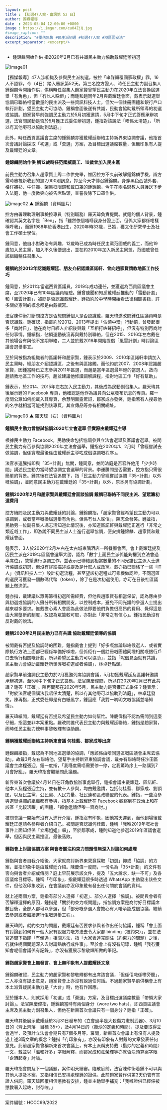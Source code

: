 ```yaml
---
layout: post
title : 【初選47人案・審訊第 52 日】
author: 獨媒報導
date  : 2023-05-04 12:00:00 +0800
image : https://i.imgur.com/cu04ZjQ.jpg
#image_caption: ""
description: "#墨落無悔 #民主派初選 #初選47人案 #港區國安法"
excerpt_separator: <excerpt/>
---
```


- 鍾錦麟開始作供 指2020年2月已有共識民主動力協助戴耀廷辦初選

<excerpt/>

![image01](https://i.imgur.com/sE1WCx7.png)

【獨媒報導】47人涉組織及參與民主派初選，被控「串謀顛覆國家政權」罪，16人不認罪，今（4日）踏入審訊第52天。第三名控方證人、時任民主動力副召集人鍾錦麟今開始作供，供稱時任召集人趙家賢曾望民主動力在2020年立法會換屆選舉「有角色」，但「冇乜人睬佢」；而鍾和趙同年2月與戴耀廷會面，戴表示就選舉協調已聯絡相當數量的民主派及一些資訊科技人士，但欠一個註冊團體和銀行戶口執行計劃，望民主動力可協助，鍾稱會面後遂有共識，民動會協助戴所領導的初選或協調。趙家賢早前強調民主動力於5月初獲邀請，5月中下旬才正式答應承辦初選，法官問民動是否於5月獲正式委任辦初選，鍾指對該說法「唔係太清楚」，「所以冇其他嘢可以協助到法庭。」

此外，時任西貢區議會主席的鍾錦麟亦獲戴耀廷聯絡主持新界東協調會議，他指首次會議討論採取「初選」或「棄選」方案，及目標出選議席數量，但無印象有人提及戴耀廷的文章。

#### 鍾錦麟開始作供 稱12歲時任范國威義工、19歲曾加入民主黨

前民主動力召集人趙家賢上周二作供完畢，惟因控方不久前破解鍾錦麟手機，辯方需時審視新收到的逾2,000則訊息，押至今天才傳召鍾錦麟。身穿黑色西裝外套、格仔襯衫、牛仔褲、架黑框眼鏡和戴口罩的鍾錦麟，今午在兩名懲教人員護送下步入法庭，他一度微笑向被告席點頭，宣誓後除下口罩作供。

![image02](https://i.imgur.com/U3Bjcv0.png)
▲ 鍾錦麟（資料圖片）

控方由署理助理刑事檢控專員（特別職務）羅天瑋負責提問。就鍾的個人背景，鍾確認其英文名字是「Ben」，指「雖然依個唔喺我身分證上面，但係大家都係咁樣稱呼我」，而鍾1988年於香港出生，2020年時33歲，已婚，獲文化研究學士及社會工作碩士學位。

鍾同意，他自小對政治有興趣，12歲時已成為時任民主黨范國威的義工，而他19歲加入民主黨，加入不久後便退出，並在約2010年加入新民主同盟，范國威曾任該組織輪任召集人。

#### 鍾稱約於2013年認識戴耀廷、朋友介紹認識區諾軒、曾向趙家賢請教地區工作技巧

鍾同意，於2011年當選西貢區議員，2019年成功連任，並獲選為西貢區議會主席，至2020年已有10年區議員經驗。鍾曾聽聞和知悉戴耀廷推動的「雷動計劃」和「風雲計劃」，被問是否認識戴耀廷，鍾指約於中學時開始看法律相關書籍，許多關於憲制的概念都是由戴撰寫。

法官陳仲衡打斷問控方是否想問鍾個人是否認識戴，羅天瑋遂改問鍾任區議員時是否認識戴。鍾確認，指戴約於2012、2013年提出「佔領中環」行動前，曾發起很多「商討日」，他在商討日經人介紹後與戴「互相打咗聲招呼」，但沒有特別再商討任何事情。鍾續指，佔領運動後沒再與戴特別聯絡，但在2015、2016年左右戴在其他場合有與他不定期聯絡，二人並於戴2016年開始提倡「風雲計劃」時討論區議會選舉事宜。

至於同被指為組織者的區諾軒和趙家賢，鍾表示於2009、2010年區諾軒申請加入民主黨時，經朋友介紹認識區，之後有與區接觸。而他約於2007、2008年認識趙家賢，因鍾當時已立志參與2011年區選，而趙是當年區選最年輕的當選人，故向趙請教地區工作的技巧，趙並建議他修讀調解課程，指對地區工作「好有幫助」。

鍾表示，於2014、2015年左右加入民主動力，其後成為民動副召集人。羅天瑋其後展示鍾的 Facebook 專頁，他確認是他作為議員向公眾發布訊息的專頁。羅一度問公眾如何能載入其專頁，余慧明面露驚訝，鄒家成亦發笑，鍾指若有人搜尋他的名字就相當可能找到該專頁，其宣傳品等亦有相關網址。

![image03](https://i.imgur.com/nL9VuJ4.png)
▲ 羅天瑋（右）（資料圖片）

#### 鍾稱民主動力曾嘗試協調2020年立會選舉 但實際由戴耀廷主導

根據民主動力 Facebook，民動使命包括協調參與立法會選舉及區議會選舉。被問民主動力有否參與協調2020年立法會選舉，鍾指在2020年1、2月時「曾經嘗試去做協調，但係實際最後係由戴耀廷主導咗成個協調嘅程序」。

法官李運騰指即與「35+計劃」無關，鍾同意，並問法庭是否容許他用「少少時間」講述民主動力當時望協調立會選舉的背景。李運騰問是否需要，控方指只需很簡單的背景。鍾其後在法官追問下，指「民主動力曾經嘗試協調『35+計劃』以外嘅協調」，並同意民主動力在戴耀廷的「35+計劃」以外，原本另有協調計劃。

#### 鍾稱2020年2月和趙家賢與戴耀廷會面談協調 戴稱已聯絡不同民主派、望眾籌初選費用

控方續問及民主動力與戴耀廷的討論，鍾錦麟指，「趙家賢曾經希望民主動力可以協調到，或者當年嘅換屆選舉有角色，但係冇乜人睬佢」，陳志全發笑。鍾並指，民動另一位副召集人馮志活知道此情況後，亦知道區諾軒與戴耀廷正進行「非常之類近嘅工作」，即游說不同民主派人士進行選舉協調，便安排鍾錦麟、趙家賢和戴耀廷會面。

鍾表示，3人於2020年2月左右在太古城東隅酒店一所餐廳會面，會上戴耀廷提及因民主派在2019年區議會選舉大勝，認為「數字上面民主派係能夠攞到立法會過半席位」，故望進行協調工作，並表示已聯絡到相當數量的不同光譜民主派人士進行協調或初選，但沒有詳細描述或提及是什麼人或政黨。戴亦指已聯絡了一些「IT人」（資訊科技人士）設計初選流程，甚至望該初選程式可乘機做認證，不同選區的選民可獲發一個數碼代幣（token），除了在是次初選使用，亦可在日後社區議題上做決策。

鍾亦指，戴建議以眾籌籌得初選所需經費，但他與趙家賢有相當保留，認為應由參與初選或協調的人攤分所有相關開支，以控制成本，避免不同光譜的參選人士提出越來越多要求。惟戴擔心素人會認為此做法即要他們負擔很高昂的費用、覺得這是由大黨壟斷的制度，故認為眾籌較可取，亦對此「非常之有信心」。鍾指民動沒有反對戴的說法。

#### 鍾稱2020年2月民主動力已有共識 協助戴耀廷領導的協調

被問戴有否提及協調時的困難，鍾指戴會上提到「好多嘅無論聯絡候選人、或者實際執行方法上面都已經係準備好㗎啦，但係佢冇一個註冊嘅團體同埋相關嘅銀行戶口去執行相關嘅計劃，所以希望民主動力可以協助」，並指「呢個見面就有共識，民主動力會協助戴耀廷所領導嘅初選或者協調」，林卓廷點頭。

趙家賢早前強調民主動力於2月獲邀列席協調會議，5月初獲戴耀廷及區諾軒邀請承辦初選，至5月中下旬才正式答應。法官陳慶偉問，所以在2020年2月已有此共識？鍾答「正確」。陳再問那在2020年5月，民主動力是否獲正式委任？鍾表示：「對於法官呢個講法我唔係太清楚，所以冇其他嘢可以協助到法庭」，林卓廷發笑。陳再指，正式委任即是有白紙黑字，鍾回應「我對一啲明文嘅協議並唔知情」。

羅天瑋續問，戴耀廷有否提及希望民主動力如何幫忙。陳慶偉指不認為需問到這麼仔細，指這並非本案重點。羅改問誰代表民主動力與戴耀廷聯絡，鍾指是趙家賢，而時任民主動力總幹事黎敬輝有協助趙。

#### 鍾稱獲戴耀廷聯絡主持新東會議 何桂藍、鄒家成等出席

鍾錦麟續指，戴認為不同地區選舉的協調，「應該係由唔同選區嘅區議會主席去協助」，故戴3月左右聯絡他，望幫手主持新界東協調會議，戴亦有聯絡時任沙田區議會主席程張迎。鍾一度指，「我喺度需唔需要停一停，定我驚時序上一路講到7月會好亂」，羅天瑋指會繼續問此議題。

新界東首次會議於4月14日在旺角教協辦事處舉行，鍾指會議由戴耀廷、區諾軒、他本人及程張迎主持，並有數十人參與，均由戴邀請，包括何桂藍、鄒家成、劉頴匡，以及民主黨、公民黨、人民力量、社民連和區政聯盟的代表。鍾指，一些沒參與選舉協調的組織都有參與，指基本上戴耀廷在 Facebook 觀察到在政治上和在該區「比較活躍」的團體，「都會邀請佢嚟一齊商討。」

被問會議一開始有沒有人進行介紹，鍾指沒有印象，因他當天遲到，而他到場後戴耀廷正邀請各參與者介紹自己。被問是否認識何桂藍，鍾稱「我喺2019年嘅社會事件上面知佢係『立場姐姐』囉」，至於鄒家成，鍾則知道他參選2019年區議會選舉，但因與民主黨撞區，最後落敗。

#### 鍾指會上討論協調方案 與會者關注約束力問題惟無深入討論如何處理

鍾指與會者自我介紹後，大家就商討新界東究竟採取「初選」抑或「協調」的方案，並指印象中是由戴耀廷介紹。陳慶偉一度問，一份名為「35+計劃」的文件有否向與會者介紹或傳閱？庭上早前展示該文件，提及「五大訴求，缺一不可」及各區議席目標等。鍾稱「冇印象」，指戴耀廷很多時透過 WhatsApp 主動發出該些文件，但他沒印象收到，在會議前亦沒印象戴有發出任何關於會議的資料。

就上述兩個方案，鍾指有部分人選擇「初選」、部分人選擇「協調」。被問與會者有否解釋選擇的原因，鍾指是「關於約束力嘅問題」，指協調方案是商討好目標議席數目後，全部人都可以參選，但「部分嘅參選人會擔心有人唔承認成個協議，繼續去參選或者繼續進行佢嘅選舉工程」。

羅天瑋問，就約束力的問題，戴耀廷有否要求參與者作出任何協議，鍾稱「會上面冇討論到如何有一個大家有說服力嘅方法去令大家都 binding（被約束）」，並在法官追問下指即「冇傾過」相關方法，指「大家表達完關注（約束力的問題）之後，冇就住呢個問題深入去討論點執行成件事」。至於會上有沒有記錄，鍾稱「我冇獲知會呢個會議係有記錄」，亦沒有獲展示黎敬輝所做的筆記。

#### 鍾指趙家賢會上無發言、會上無印象有人提戴耀廷文章

鍾錦麟確認，民主動力的趙家賢和黎敬輝都有出席該會議，「但係佢哋係嚟旁聽」，二人亦沒有提出意見，趙家賢會上亦沒有說過任何話。不過趙家賢早前供稱會上有本土派質疑民主動力是「大台」時，他有作回應。

至於鍾本人，則就採用「初選」或「棄選」方案，及目標出選議席數量「帶領大家討論」。法官陳慶偉指，鍾錦麟當時有兩個身分（wore two hats），即西貢區議會主席及民主動力副召集人，但他在新東首次會議只有一個身分？鍾指「正確」。

羅天瑋其後展示戴耀廷於3月31日發布的〈立會過半是大殺傷力憲制武器〉、3月10日的〈齊上齊落　目標 35+〉，及4月14日的〈攬炒的定義和時間〉，提及要取得立會過半，及預計立法會會期只有7個多月等。羅問，新東首次會議上有沒有人提及過上述3篇文章的概念？鍾指「冇印象有」，亦沒有印象有人對戴的文章發表任何意見。此前趙家賢曾稱新東首次會議上，有本土派稱支持戴〈攬炒的定義和時間〉一文，戴並以「溫和好多」字眼解釋，而鄒家成和莊榮輝等亦就否決預算案字眼「企晒起身」討論。

羅天瑋指會問及下一個議題，案件明天續審。臨散庭前，法官陳仲衡着鍾不可以與其他人提及本案，又指相信已安排處理鍾的證供。此前趙家賢作供第3天仍管有其證人供詞。羅天瑋回覆相信懲教有安排，鍾並主動舉手補充：「我嘅證供已經係被懲教署入起咗，封存咗。」

---

案件編號：HCCC69/2022
